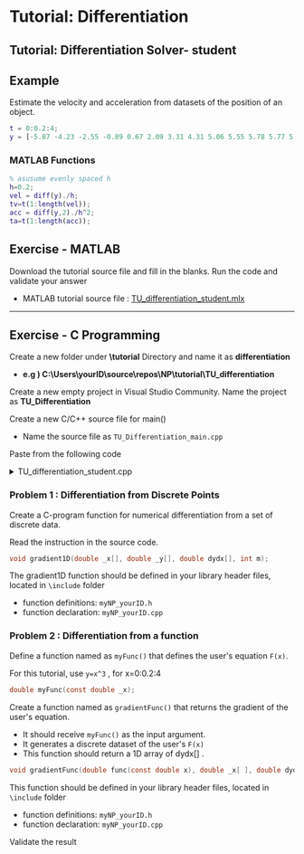# Tutorial: Differentiation

## Tutorial: Differentiation Solver- student

## Example

Estimate the velocity and acceleration from datasets of the position of an object.

```matlab
t = 0:0.2:4;
y = [-5.87 -4.23 -2.55 -0.89 0.67 2.09 3.31 4.31 5.06 5.55 5.78 5.77 5.52 5.08 4.46 3.72 2.88 2.00 1.10 0.23 -0.59];
```

### MATLAB Functions

```matlab
% asusume evenly spaced h
h=0.2;
vel = diff(y)./h;
tv=t(1:length(vel));
acc = diff(y,2)./h^2;
ta=t(1:length(acc));
```

##

## Exercise - MATLAB

Download the tutorial source file and fill in the blanks. Run the code and validate your answer

* MATLAB tutorial source file : [TU\_differentiation\_student.mlx](https://github.com/ykkimhgu/NumericalProg-student/blob/main/tutorial/TU\_Differentiation/TU\_differentiation\_student\_2023.mlx)

***

## Exercise - C Programming

Create a new folder under **\tutorial** Directory and name it as **differentiation**

* **e.g ) C:\Users\yourID\source\repos\NP\tutorial\TU\_differentiation**

Create a new empty project in Visual Studio Community. Name the project as **TU\_Differentiation**

Create a new C/C++ source file for main()

* Name the source file as `TU_Differentiation_main.cpp`

Paste from the following code

<details>

<summary>TU_differentiation_student.cpp</summary>

```c
/*------------------------------------------------------------------------------\
@ Numerical Methods by Young-Keun Kim - Handong Global University

Author          : Young-Keun Kim
Created         : 01-04-2019
Modified        : 11-27-2023
Language/ver	: C in MSVS2017
Course		: Numerical Programming

Description      : [Tutorial]Differentiation.cpp
-------------------------------------------------------------------------------*/

#include "stdio.h"
#include "stdlib.h"

#include "../../include/myNP.h"
//#include "../../include/myNP_myID.h"

double myFunc(const double x);


int main(int argc, char* argv[])
{

	/*==========================================================================*/
	/*   Part 1 -     Differentiation from discrete dataset points              */
	/*==========================================================================*/

	printf("\n**************************************************");
	printf("\n|                     PART 1.                    |");
	printf("\n**************************************************\n");

	/************      Variables declaration & initialization      ************/
	int m = 21;
	double t[21] = { 0 };
	for (int i = 0; i < m; i++) t[i] = 0.2 * i;

	double x[] = { -5.87, -4.23, -2.55, -0.89, 0.67, 2.09, 3.31, 4.31, 5.06, 5.55, 5.78, 5.77, 5.52, 5.08, 4.46, 3.72, 2.88, 2.00, 1.10, 0.23, -0.59 };
	double  dxdt[21] = { 0 };

	/************      Solve  &	Show Output	   ************/
	// Differentiation from discrete dataset points
	
	// [YOUR CODE GOES HERE]
	// gradient1D(t, x, dxdt, m);
	// printVec(dxdt, m);

	

	/*==========================================================================*/
	/*   Part 2 -     Differentiation from a function                           */
	/*==========================================================================*/

	
	printf("\n**************************************************");
	printf("\n|                     PART 2.                    |");
	printf("\n**************************************************\n");

	/************      Variables declaration & initialization      ************/
	double xin = 2.5;
	double dydx[21] = { 0 };  // m=21 points

	// User defined function F(x)
	double y = myFunc(xin);
	printf("\n y=myFun(xin) = %f \n\n", y);


	/************      Solve  &	Show Output	   ************/
	// Estimate differentiation from the user defined function 
	
	// [YOUR CODE GOES HERE]
	// gradientFunc(myFunc, t, dydx, m);
	// printVec(dydx, m);


	system("pause");
	return 0;
}


// User defined function:  example  y=x*x
// Modify to User Function
double myFunc(const double x) {
	return  x * x;
}
```

</details>

###

### Problem 1 : Differentiation from Discrete Points

Create a C-program function for numerical differentiation from a set of discrete data.&#x20;

Read the instruction in the source code.

```c
void gradient1D(double _x[], double _y[], double dydx[], int m);
```

The gradient1D function should be defined in your library header files, located in `\include` folder

* function definitions: `myNP_yourID.h`
* function declaration: `myNP_yourID.cpp`

###

### Problem 2 : Differentiation from a function

Define a function named as `myFunc()` that defines the user's equation `F(x)`.&#x20;

For this tutorial, use `y=x^3` , for x=0:0.2:4

```c
double myFunc(const double _x);
```



Create a function named as `gradientFunc()` that returns the gradient of the user's equation.&#x20;

* It should receive  `myFunc()` as the input argument.&#x20;
* It generates a discrete dataset of the user's `F(x)`
* This function should return a 1D array of dydx\[] .&#x20;



```c
void gradientFunc(double func(const double x), double _x[ ], double dydx[ ], int m);
```

This  function should be defined in your library header files, located in `\include` folder

* function definitions: `myNP_yourID.h`
* function declaration: `myNP_yourID.cpp`

Validate the result
